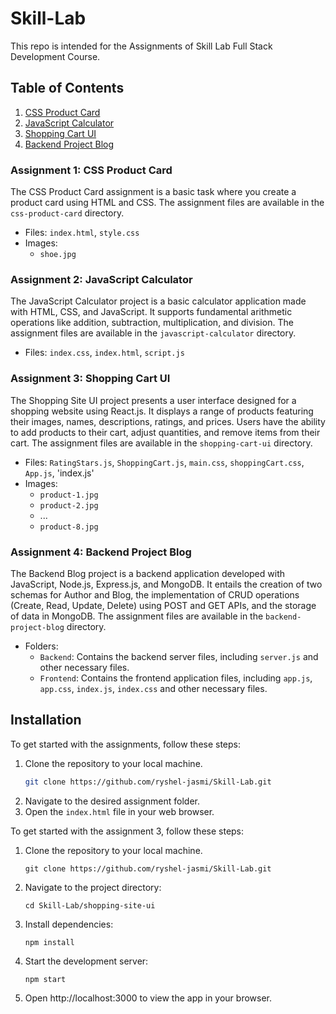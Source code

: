 # Skill-Lab
This repo is intended for the Assignments of Skill Lab Full Stack Development Course.

## Table of Contents

1. [CSS Product Card](#assignment-1-css-product-card)
2. [JavaScript Calculator](#assignment-2-javascript-calculator)
3. [Shopping Cart UI](#assignment-3-shopping-cart-ui)
4. [Backend Project Blog](#assignment-4-backend-project-blog)

### Assignment 1: CSS Product Card

The CSS Product Card assignment is a basic task where you create a product card using HTML and CSS. The assignment files are available in the `css-product-card` directory.
- Files: `index.html`, `style.css`
- Images:
  - `shoe.jpg`

### Assignment 2: JavaScript Calculator

The JavaScript Calculator project is a basic calculator application made with HTML, CSS, and JavaScript. It supports fundamental arithmetic operations like addition, subtraction, multiplication, and division. The assignment files are available in the `javascript-calculator` directory.
- Files: `index.css`, `index.html`, `script.js`

### Assignment 3: Shopping Cart UI

The Shopping Site UI project presents a user interface designed for a shopping website using React.js. It displays a range of products featuring their images, names, descriptions, ratings, and prices. Users have the ability to add products to their cart, adjust quantities, and remove items from their cart. The assignment files are available in the `shopping-cart-ui` directory.
- Files: `RatingStars.js`, `ShoppingCart.js`, `main.css`, `shoppingCart.css`, `App.js`, 'index.js'
- Images:
  - `product-1.jpg`
  - `product-2.jpg`
  - ...
  - `product-8.jpg`
    
### Assignment 4: Backend Project Blog

The Backend Blog project is a backend application developed with JavaScript, Node.js, Express.js, and MongoDB. It entails the creation of two schemas for Author and Blog, the implementation of CRUD operations (Create, Read, Update, Delete) using POST and GET APIs, and the storage of data in MongoDB. The assignment files are available in the `backend-project-blog` directory.
- Folders:
    - `Backend`: Contains the backend server files, including `server.js` and other necessary files.
    - `Frontend`: Contains the frontend application files, including `app.js`, `app.css`, `index.js`, `index.css` and other necessary files.

## Installation

To get started with the assignments, follow these steps:

1. Clone the repository to your local machine.
   ```bash
   git clone https://github.com/ryshel-jasmi/Skill-Lab.git

2. Navigate to the desired assignment folder.
3. Open the `index.html` file in your web browser.

To get started with the assignment 3, follow these steps:

1. Clone the repository to your local machine.
   ```
   git clone https://github.com/ryshel-jasmi/Skill-Lab.git
   ```
2. Navigate to the project directory:
   ```
   cd Skill-Lab/shopping-site-ui
   ```
3. Install dependencies:
   ```
   npm install
   ```
4. Start the development server:
   ```
   npm start
   ```
5. Open http://localhost:3000 to view the app in your browser.
